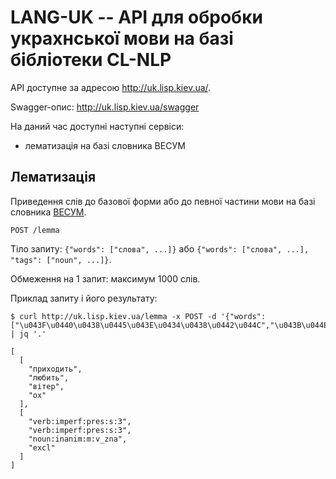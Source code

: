 # LANG-UK -- API для обробки украхнської мови на базі бібліотеки CL-NLP

API доступне за адресою <http://uk.lisp.kiev.ua/>.

Swagger-опис: <http://uk.lisp.kiev.ua/swagger>

На даний час доступні наступні сервіси:

- лематизація на базі словника ВЕСУМ


## Лематизація

Приведення слів до базової форми або до певної частини мови на базі словника [ВЕСУМ](https://github.com/brown-uk/dict_uk).

`POST /lemma`

Тіло запиту: `{"words": ["слова", ...]}` або
`{"words": ["слова", ...], "tags": ["noun", ...]}`.

Обмеження на 1 запит: максимум 1000 слів.

Приклад запиту і його результату:

```
$ curl http://uk.lisp.kiev.ua/lemma -x POST -d '{"words":["\u043F\u0440\u0438\u0445\u043E\u0434\u0438\u0442\u044C","\u043B\u044E\u0431\u0438\u0442\u044C","\u0432\u0456\u0442\u0435\u0440","\u043E\u0445"]}' | jq '.'

[
  [
    "приходить",
    "любить",
    "вітер",
    "ох"
  ],
  [
    "verb:imperf:pres:s:3",
    "verb:imperf:pres:s:3",
    "noun:inanim:m:v_zna",
    "excl"
  ]
]
```
